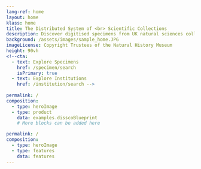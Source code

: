 ```yaml
---
lang-ref: home
layout: home
klass: home
title: The Distributed System of <br> Scientific Collections 
description: Discover digitised specimens from UK natural sciences collections
background: /assets/images/sample_home.JPG
imageLicense: Copyright Trustees of the Natural History Museum
height: 90vh
<!--cta:
  - text: Explore Specimens
    href: /specimen/search
    isPrimary: true
  - text: Explore Institutions
    href: /institution/search -->
 
permalink: /
composition:
  - type: heroImage
  - type: product
    data: examples.disscoBlueprint
    # More blocks can be added here

permalink: /
composition:
  - type: heroImage
  - type: features
    data: features
---
```



